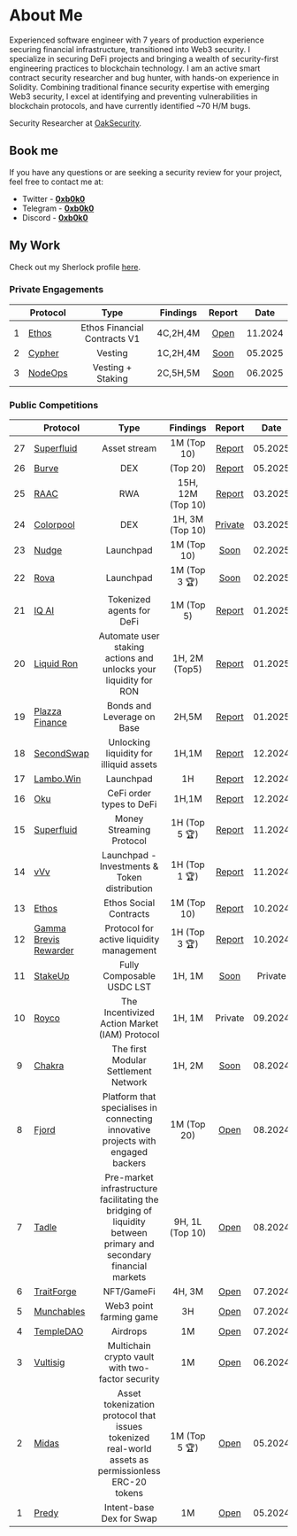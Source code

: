 
# About Me

Experienced software engineer with 7 years of production experience securing financial infrastructure, transitioned into Web3 security. I specialize in securing DeFi projects and bringing a wealth of security-first engineering practices to blockchain technology. I am an active smart contract security researcher and bug hunter, with hands-on experience in Solidity. Combining traditional finance security expertise with emerging Web3 security, I excel at identifying and preventing vulnerabilities in blockchain protocols, and have currently identified ~70 H/M bugs.

Security Researcher at [OakSecurity](https://www.oaksecurity.io/).

## Book me

If you have any questions or are seeking a security review for your project, feel free to contact me at:

- Twitter - [**0xb0k0**](https://twitter.com/bo4ka7a)
- Telegram - [**0xb0k0**](https://t.me/borko95)
- Discord - [**0xb0k0**](https://discordapp.com/users/309405999473885184)

## My Work

Check out my Sherlock profile [here](https://audits.sherlock.xyz/watson/0xb0k0).

### Private Engagements

|    | **Protocol** | Type | Findings | Report | Date |
|:--:|-----------------|:----------------:|:------------------:|:------------------:|:------------------------:|
| 1     | [Ethos](https://x.com/ethos_network) | Ethos Financial Contracts V1| 4C,2H,4M |     [Open](https://github.com/056Security/audits/blob/main/private/Ethos-security-review.pdf)       | 11.2024    |
| 2     | [Cypher](https://cypherhq.io/) | Vesting | 1C,2H,4M |     [Soon]()       | 05.2025    |
| 3     | [NodeOps](https://nodeops.network/) | Vesting + Staking | 2C,5H,5M |     [Soon]()       | 06.2025    |

### Public Competitions

|    | **Protocol** | Type | Findings | Report | Date |
|:--:|-----------------|:----------------:|:------------------:|:------------------:|:------------------------:|
| 27    | [Superfluid](https://claim.superfluid.org/)      |   Asset stream      | 1M (Top 10) | [Report](https://audits.sherlock.xyz/contests/968/report)           | 05.2025    |
| 26    | [Burve]((https://audits.sherlock.xyz/contests/858))      |   DEX      | (Top 20) | [Report](https://audits.sherlock.xyz/contests/858/report)           | 05.2025    |
| 25    | [RAAC](https://raac.io/)      |   RWA      | 15H, 12M (Top 10) | [Report](https://codehawks.cyfrin.io/c/2025-02-raac/results?lt=contest&page=2&sc=reward&sj=reward&t=report)           | 03.2025    |
| 24    | [Colorpool]()      |   DEX      | 1H, 3M (Top 10) | [Private]()           | 03.2025    |
| 23    | [Nudge]()      |   Launchpad      | 1M (Top 10) | [Soon]()           | 02.2025    |
| 22    | [Rova]()      |   Launchpad      | 1M (Top 3 🏆) | [Soon]()           | 02.2025    |
| 21    | [IQ AI]()      |   Tokenized agents for DeFi      | 1M (Top 5) | [Report](https://code4rena.com/reports/2025-01-iq-ai)           | 01.2025    |
| 20    | [Liquid Ron]()      |   Automate user staking actions and unlocks your liquidity for RON     | 1H, 2M (Top5) | [Report](https://code4rena.com/reports/2025-01-liquid-ron)           | 01.2025    |
| 19    | [Plazza Finance](https://audits.sherlock.xyz/contests/682)      |   Bonds and Leverage on Base     | 2H,5M | [Report](https://audits.sherlock.xyz/contests/682/report)           | 01.2025    |
| 18    | [SecondSwap]()      |   Unlocking liquidity for illiquid assets     | 1H,1M | [Report](https://code4rena.com/reports/2024-12-secondswap)           | 12.2024    |
| 17    | [Lambo.Win]()      |   Launchpad     | 1H | [Report](https://code4rena.com/reports/2024-12-lambowin)           | 12.2024    |
| 16    | [Oku](https://audits.sherlock.xyz/contests/641)      |   CeFi order types to DeFi     | 1H,1M | [Report](https://audits.sherlock.xyz/contests/641/report)           | 12.2024    |
| 15    | [Superfluid](https://audits.sherlock.xyz/contests/648?filter=questions)      |    Money Streaming Protocol     | 1H (Top 5 🏆) | [Report](https://audits.sherlock.xyz/contests/648/report)           | 11.2024    |
| 14    | [vVv](https://audits.sherlock.xyz/contests/647)      |     Launchpad - Investments & Token distribution    | 1H (Top 1 🏆) | [Report](https://audits.sherlock.xyz/contests/647/report)           | 11.2024    |
| 13    | [Ethos](https://x.com/ethos_network)    |     Ethos Social Contracts| 1M (Top 10) |     [Report](https://audits.sherlock.xyz/contests/584/report)       | 10.2024    |
| 12    | [Gamma Brevis Rewarder](https://audits.sherlock.xyz/contests/496)      |     Protocol for active liquidity management     | 1H (Top 3 🏆) | [Report](https://audits.sherlock.xyz/contests/496/report)           | 10.2024    |
| 11    | [StakeUp]()      |    Fully Composable USDC LST     | 1H, 1M| [Soon]()           | Private    |
| 10    | [Royco]()      |    The Incentivized Action Market (IAM) Protocol     | 1H, 1M | Private           | 09.2024    |
| 9     | [Chakra](https://code4rena.com/audits/2024-08-chakra) |    The first Modular Settlement Network      | 1H, 2M       | [Soon]()           | 08.2024 |
| 8     | [Fjord](https://codehawks.cyfrin.io/c/2024-08-fjord) |    Platform that specialises in connecting innovative projects with engaged backers      | 1M (Top 20) | [Open](https://codehawks.cyfrin.io/c/2024-08-fjord/results?lt=contest&sc=reward&sj=reward&page=1&t=report)           | 08.2024 |
| 7     | [Tadle](https://codehawks.cyfrin.io/c/2024-08-tadle) |    Pre-market infrastructure facilitating the bridging of liquidity between primary and secondary financial markets      | 9H, 1L (Top 10) | [Open](https://codehawks.cyfrin.io/c/2024-08-tadle/results?lt=contest&sc=reward&sj=reward&page=1&t=report)           | 08.2024 |
| 6     | [TraitForge](https://code4rena.com/audits/2024-07-traitforge) |  NFT/GameFi    | 4H, 3M       | [Open](https://code4rena.com/reports/2024-07-traitforge) | 07.2024 |
| 5     | [Munchables](https://code4rena.com/audits/2024-07-munchables) |   Web3 point farming game    | 3H           | [Open](https://code4rena.com/reports/2024-07-munchables) | 07.2024 |
| 4     | [TempleDAO](https://codehawks.cyfrin.io/c/2024-07-templegold) |   Airdrops       | 1M           | [Open](https://codehawks.cyfrin.io/c/2024-07-templegold/results?lt=contest&sc=reward&sj=reward&page=1&t=report)     | 07.2024 |
| 3     | [Vultisig](https://code4rena.com/audits/2024-06-vultisig) |   Multichain crypto vault with two-factor security       | 1M           |  [Open](https://code4rena.com/reports/2024-06-vultisig)          | 06.2024 |
| 2     | [Midas](https://audits.sherlock.xyz/contests/332?filter=questions) |    Asset tokenization protocol that issues tokenized real-world assets as permissionless ERC-20 tokens      | 1M  (Top 5 🏆)  |  [Open](https://github.com/sherlock-audit/2024-05-midas-judging/issues)          | 05.2024 |
| 1     | [Predy](https://code4rena.com/audits/2024-05-predy) |   Intent-base Dex for Swap       | 1M         |  [Open](https://code4rena.com/reports/2024-05-predy)          | 05.2024 |
